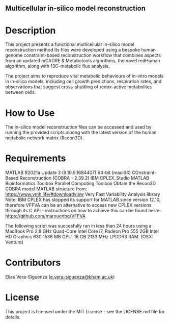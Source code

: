 ## Multicellular in-silico model reconstruction

# Description
This project presents a functional multicellular in-silico model reconstruction method Its files were developed using a bespoke human genome constraint-based reconstruction workflow that combines aspects from an updated mCADRE & Metabotools algorithms, the novel redHuman algorithm, along with 13C-metabolic flux analysis. 

The project aims to reproduce vital metabolic behaviours of in-vitro models in in-silico models, including cell growth predictions, respiration rates, and observations that suggest cross-shuttling of redox-active metabolites between cells.

# How to Use
The in-silico model reconstruction files can be accessed and used by running the provided scripts aloong with the latest version of the human metabolic network matrix (Recon3D).

# Requirements
MATLAB R2021a Update 3 (9.10.9.1684407) 64-bit (maci64)
COnstraint-Based Reconstruction (COBRA - 2.39.2) 
IBM CPLEX_Studio
MATLAB Bioinformatics Toolbox
Parallel Computing Toolbox
Obtain the Recon3D COBRA model MATLAB structure 
from: https://www.vmh.life/#downloadview
Very Fast Variability Analysis library 
Note: 
IBM CPLEX has stopped its support for MATLAB since version 12.10, 
therefore VFFVA can be an alternative to access new CPLEX versions 
through its C API - instructions on how to achieve this can be found
herre: https://github.com/marouenbg/VFFVA


The following script was succesfully ran in less than 24 hours using a 
MacBook Pro 2.8 GHz Quad-Core Intel Core i7, 
Radeon Pro 555 2GB Intel HD Graphics 630 1536 MB GPU, 
16 GB 2133 MHz LPDDR3 RAM. (OSX: Ventura)


# Contributors
Elias Vera-Siguenza (e.vera-siguenza@bham.ac.uk)

# License
This project is licensed under the MIT License - see the LICENSE.md file for details.
